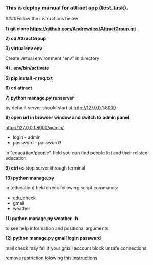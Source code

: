 ### This is deploy manual for attract app (test_task).
####Follow the instructions below


**1) git clone https://github.com/Andrewdiss/AttractGroup.git**

**2) cd AttractGroup**

**3) virtualenv env**

Create virtual environment "env" in directory

**4) . env/bin/activate**

**5) pip install -r req.txt**

**6) cd attract**

**7) python manage.py runserver**

by default server should start at http://127.0.0.1:8000

**8) open url in browser window and switch to admin panel** 

http://127.0.0.1:8000/admin/ 
* login - admin
* password - password3

in "education/people" field you can find people list and their related education

**9) ctrl+c**  stop server through terminal

**10) python manage.py**

in [education] field check following script commands:

* edu_check
* gmail
* weather

**11) python manage.py weather -h**

to see help information and positional arguments 

**12) python manage.py gmail login password**

mail check may fail if your gmail account block unsafe connections

remove restriction folowing [this](https://support.google.com/accounts/answer/6010255) instructions

